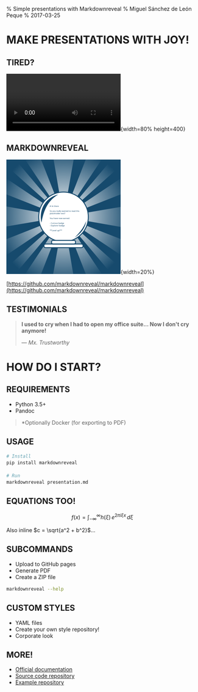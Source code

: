 % Simple presentations with Markdownreveal
% Miguel Sánchez de León Peque
% 2017-03-25


# MAKE PRESENTATIONS WITH JOY!

## TIRED?

![](./video/out.ogv){width=80% height=400}

## MARKDOWNREVEAL

![](./figures/logo.svg){width=20%}

[https://github.com/markdownreveal/markdownreveal](https://github.com/markdownreveal/markdownreveal)

## TESTIMONIALS

> **I used to cry when I had to open my office suite... Now I don't cry anymore!**
>
> — *Mx. Trustworthy*


# HOW DO I START?

## REQUIREMENTS

- Python 3.5+
- Pandoc

> *Optionally Docker (for exporting to PDF)

## USAGE

```bash
# Install
pip install markdownreveal

# Run
markdownreveal presentation.md
```

## EQUATIONS TOO!

$$
f(x) = \int_{-\infty}^\infty h(\xi)\,e^{2 \pi i \xi x} \,d\xi
$$

Also inline $c = \sqrt{a^2 + b^2}$...

## SUBCOMMANDS

- Upload to GitHub pages
- Generate PDF
- Create a ZIP file

```bash
markdownreveal --help
```

## CUSTOM STYLES

- YAML files
- Create your own style repository!
- Corporate look

## MORE!

- [Official documentation](https://markdownreveal.readthedocs.org)
- [Source code repository](https://github.com/markdownreveal/markdownreveal)
- [Example repository](https://github.com/markdownreveal/example)
